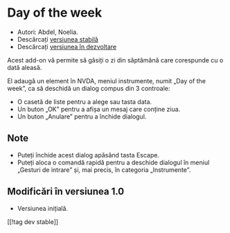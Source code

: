 # Day of the week #

*	 Autori: Abdel, Noelia.
*	 Descărcați [versiunea stabilă][1]
*	 Descărcați [versiunea în dezvoltare][2]

Acest add-on vă permite să găsiți o zi din săptămână care corespunde cu o
dată aleasă.

El adaugă un element în NVDA, meniul instrumente, numit „Day of the week”,
ca să deschidă un dialog compus din 3 controale:

*	 O casetă de liste pentru a alege sau tasta data.
*	 Un buton „OK” pentru a afișa un mesaj care conține ziua.
*	 Un buton „Anulare” pentru a închide dialogul.

## Note ##
*	 Puteți închide acest dialog apăsând tasta Escape.
*	 Puteți aloca o comandă rapidă pentru a deschide dialogul în meniul
   „Gesturi de intrare” și, mai precis, în categoria „Instrumente”.

## Modificări în versiunea 1.0 ##
*	 Versiunea inițială.

[[!tag dev stable]]

[1]: http://addons.nvda-project.org/files/get.php?file=dw

[2]: http://addons.nvda-project.org/files/get.php?file=dw-dev
